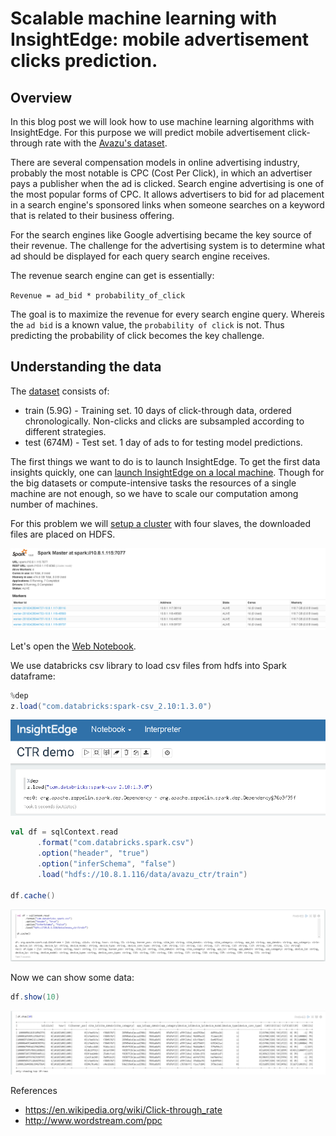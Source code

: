 # Scalable machine learning with InsightEdge: mobile advertisement clicks prediction.

## Overview

In this blog post we will look how to use machine learning algorithms with InsightEdge. For this purpose we will predict mobile advertisement click-through rate with the [Avazu's dataset](https://www.kaggle.com/c/avazu-ctr-prediction).

There are several compensation models in online advertising industry, probably the most notable is CPC (Cost Per Click), in which an advertiser pays a publisher when the ad is clicked.
Search engine advertising is one of the most popular forms of CPC. It allows advertisers to bid for ad placement in a search engine's sponsored links when someone searches on a keyword that is related to their business offering.

For the search engines like Google advertising became the key source of their revenue. The challenge for the advertising system is to determine what ad should be displayed for each query search engine receives.

The revenue search engine can get is essentially:

`Revenue = ad_bid * probability_of_click`

The goal is to maximize the revenue for every search engine query. Whereis the `ad bid` is a known value, the `probability of click` is not. Thus predicting the probability of click becomes the key challenge.

## Understanding the data

The [dataset](https://www.kaggle.com/c/avazu-ctr-prediction/data) consists of:
* train (5.9G) - Training set. 10 days of click-through data, ordered chronologically. Non-clicks and clicks are subsampled according to different strategies.
* test (674M) - Test set. 1 day of ads to for testing model predictions.

The first things we want to do is to launch InsightEdge. To get the first data insights quickly, one can [launch InsightEdge on a local machine](http://insightedge.io/docs/010/0_quick_start.html).
Though for the big datasets or compute-intensive tasks the resources of a single machine are not enough, so we have to scale our computation among number of machines.

For this problem we will [setup a cluster](http://insightedge.io/docs/010/13_cluster_setup.html) with four slaves, the downloaded files are placed on HDFS.

![Alt cluster](img/0_cluster.png?raw=true "Cluster")

Let's open the [Web Notebook](http://insightedge.io/docs/010/14_notebook.html).

We use databricks csv library to load csv files from hdfs into Spark dataframe:

```scala
%dep
z.load("com.databricks:spark-csv_2.10:1.3.0")
```

![Alt](img/1_dep_load.png?raw=true "Dependency load")

```scala
val df = sqlContext.read
      .format("com.databricks.spark.csv")
      .option("header", "true")
      .option("inferSchema", "false")
      .load("hdfs://10.8.1.116/data/avazu_ctr/train")

df.cache()
```

![Alt](img/2_csv_load_cache.png?raw=true "Csv load")

Now we can show some data:

```scala
df.show(10)
```

![Alt](img/3_df_show.png?raw=true "Df show")









References
* https://en.wikipedia.org/wiki/Click-through_rate
* http://www.wordstream.com/ppc
